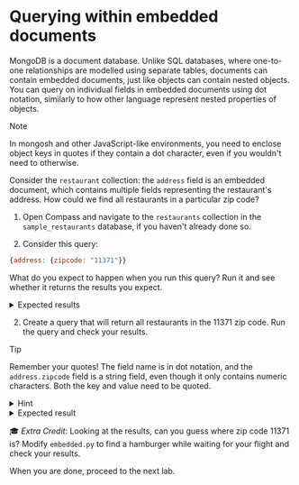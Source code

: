 # Querying within embedded documents

MongoDB is a document database. Unlike SQL databases, where one-to-one relationships are modelled using separate tables, documents can contain embedded documents, just like objects can contain nested objects. You can query on individual fields in embedded documents using dot notation, similarly to how other language represent nested properties of objects.

> [!NOTE]
> In mongosh and other JavaScript-like environments, you need to enclose object keys in quotes if they contain a dot character, even if you wouldn't need to otherwise.

Consider the `restaurant` collection: the `address` field is an embedded document, which contains multiple fields representing the restaurant's address. How could we find all restaurants in a particular zip code?

1. Open Compass and navigate to the `restaurants` collection in the `sample_restaurants` database, if you haven't already done so.

2. Consider this query: 
  ```js
  {address: {zipcode: "11371"}}
  ```

  What do you expect to happen when you run this query? Run it and see whether it returns the results you expect.

  <details>
  <summary>Expected results</summary>
  
  The query returns no results. Try to break down the query the way MongoDB would. You are asking it to return all documents where the `address` field is *exactly equal* to the value `{zipcode: "11371"}`, but there are no document that match that condition; the embedded documents in their `address` fields all have other values besides just `zipcode`. Instead of searching for a match on the field `address`, we need to ask MongoDB to search for a match on a the field `zipcode` *inside* a field called `address`.
  </details>

2. Create a query that will return all restaurants in the 11371 zip code. Run the query and check your results.

  > [!TIP]
  > Remember your quotes! The field name is in dot notation, and the `address.zipcode` field is a string field, even though it only contains numeric characters. Both the key and value need to be quoted.

  <details>
  <summary>Hint</summary>

  `zipcode` is a field inside the embedded document `address`. You can refer to it using dot notation as `"address.zipcode"`.

  ```js
  {"address.zipcode": "11371"}
  ```
  </details>

  <details>
  <summary>Expected result</summary>
  
  21 documents:
  ```js
  [
    {
      "_id": {...},
      "address": {...},
      "borough": "Queens",
      "cuisine": "American",
      "grades": [...],
      "name": "Terminal Cafe/Yankee Clipper",
      "restaurant_id": "40364262"
    },
    {
      "_id": {...},
      "address": {...},
      "borough": "Queens",
      "cuisine": "American",
      "grades": [...],
      "name": "Yankee Clipper",
      "restaurant_id": "40379994"
    },
    {
      "_id": {...},
      "address": {...},
      "borough": "Queens",
      "cuisine": "Bottled beverages, including water, sodas, juices, etc.",
      "grades": [...],
      "name": "Samuel Adams",
      "restaurant_id": "41117836"
    },
    {
      "_id": {...},
      "address": {...},
      "borough": "Queens",
      "cuisine": "Sandwiches",
      "grades": [...],
      "name": "Go Natural",
      "restaurant_id": "41117842"
    },
    {
      "_id": {...},
      "address": {...},
      "borough": "Queens",
      "cuisine": "Donuts",
      "grades": [...],
      "name": "Dunkin' Donuts",
      "restaurant_id": "41142675"
    },
    {
      "_id": {...},
      "address": {...},
      "borough": "Queens",
      "cuisine": "Donuts",
      "grades": [...],
      "name": "Dunkin' Donuts, Baskin Robbins",
      "restaurant_id": "41142665"
    },
    {
      "_id": {...},
      "address": {...},
      "borough": "Queens",
      "cuisine": "American",
      "grades": [...],
      "name": "Figs",
      "restaurant_id": "41187508"
    },
    {
      "_id": {...},
      "address": {...},
      "borough": "Queens",
      "cuisine": "Bagels/Pretzels",
      "grades": [...],
      "name": "Auntie Anne'S Pretzels",
      "restaurant_id": "41235116"
    },
    {
      "_id": {...},
      "address": {...},
      "borough": "Queens",
      "cuisine": "Bagels/Pretzels",
      "grades": [...],
      "name": "Auntie Anne'S Pretzels",
      "restaurant_id": "41235119"
    },
    {
      "_id": {...},
      "address": {...},
      "borough": "Queens",
      "cuisine": "Hamburgers",
      "grades": [...],
      "name": "Five Guys Burgers And Fries",
      "restaurant_id": "41481310"
    },
    {
      "_id": {...},
      "address": {...},
      "borough": "Queens",
      "cuisine": "American",
      "grades": [...],
      "name": "Maple Leaf Lounge",
      "restaurant_id": "41619912"
    },
    {
      "_id": {...},
      "address": {...},
      "borough": "Queens",
      "cuisine": "Café/Coffee/Tea",
      "grades": [...],
      "name": "Fix Coffee & Bakery",
      "restaurant_id": "41645303"
    },
    {
      "_id": {...},
      "address": {...},
      "borough": "Queens",
      "cuisine": "American",
      "grades": [...],
      "name": "Empire Tavern",
      "restaurant_id": "41693597"
    },
    {
      "_id": {...},
      "address": {...},
      "borough": "Queens",
      "cuisine": "Bakery",
      "grades": [...],
      "name": "Cotto Market-Gate C30",
      "restaurant_id": "41693601"
    },
    {
      "_id": {...},
      "address": {...},
      "borough": "Queens",
      "cuisine": "American",
      "grades": [...],
      "name": "Cibo Express-Main",
      "restaurant_id": "41693614"
    },
    {
      "_id": {...},
      "address": {...},
      "borough": "Queens",
      "cuisine": "American",
      "grades": [...],
      "name": "Us Airways Club",
      "restaurant_id": "41721588"
    },
    {
      "_id": {...},
      "address": {...},
      "borough": "Queens",
      "cuisine": "American",
      "grades": [...],
      "name": "Voyage",
      "restaurant_id": "50003888"
    },
    {
      "_id": {...},
      "address": {...},
      "borough": "Queens",
      "cuisine": "Italian",
      "grades": [...],
      "name": "Villa Italian Kitchen",
      "restaurant_id": "50014290"
    },
    {
      "_id": {...},
      "address": {...},
      "borough": "Queens",
      "cuisine": "Jewish/Kosher",
      "grades": [...],
      "name": "Harry'S Deli",
      "restaurant_id": "50017147"
    },
    {
      "_id": {...},
      "address": {...},
      "borough": "Queens",
      "cuisine": "Other",
      "grades": [...],
      "name": "Wibar",
      "restaurant_id": "50016849"
    },
    {
      "_id": {...},
      "address": {...},
      "borough": "Queens",
      "cuisine": "Other",
      "grades": [...],
      "name": "Piccolo  Mercato",
      "restaurant_id": "50018798"
    },
  ]
  ```
  </details>

  🎓 *Extra Credit*: Looking at the results, can you guess where zip code 11371 is? Modify `embedded.py` to find a hamburger while waiting for your flight and check your results.

When you are done, proceed to the next lab.